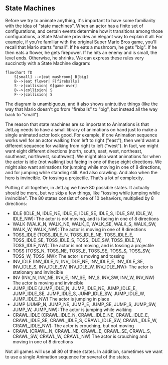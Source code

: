 ## State Machines

Before we try to animate anything, it's important to have some familiarity with
the idea of "state machines".  When an actor has a finite set of configurations,
and certain events determine how it transitions among those configurations, a
State Machine provides an elegant way to explain it all.  For example, if you're
familiar with the original Super Mario Bros game, you'll recall that Mario
starts "small".  If he eats a mushroom, he gets "big".  If he then eats a
flower, he gets firepower.  If he hits an enemy and is small, the level ends.
Otherwise, he shrinks.  We can express these rules very succinctly with a State
Machine diagram:

```mermaid
flowchart TD
    S[small] -->|eat mushroom| B[big]
    B-->|eat flower| F[fireballs]
    S-->|collision| G[game over]
    B-->|collision| S
    F-->|collision| S
```

The diagram is unambiguous, and it also shows unintuitive things (like the way
that Mario doesn't go from "fireballs" to "big", but instead all the way back to
"small").

The reason that state machines are so important to Animations is that JetLag
needs to have a small library of animations on hand just to make a single
animated actor look good.  For example, if one Animation sequence works well for
an actor walking from left to right ("east"), then we'd want a different
sequence for walking from right to left ("west").  In fact, we might want eight
different directions (north, south, east, west, northeast, southeast, northwest,
southwest).  We might also want animations for when the actor is idle (not
walking) but facing in one of these eight directions.  We might also want
animations for jumping while moving in one of 8 directions, and for jumping
while standing still.  And also crawling.  And also when the hero is invincible.
Or tossing a projectile.  That's a lot of complexity.

Putting it all together, in JetLag we have 80 possible states.  It actually
should be more, but we skip a few things, like "tossing while jumping while
invincible".  The 80 states consist of one of 10 behaviors, multiplied by 8
directions:

- IDLE (IDLE_N, IDLE_NE, IDLE_E, IDLE_SE, IDLE_S, IDLE_SW, IDLE_W, IDLE_NW): The actor is not moving, and is facing in one of 8 directions
- WALK (WALK_N, WALK_NE, WALK_E, WALK_SE, WALK_S, WALK_SW, WALK_W, WALK_NW): The actor is moving in one of 8 directions
- TOSS_IDLE (TOSS_IDLE_N, TOSS_IDLE_NE, TOSS_IDLE_E, TOSS_IDLE_SE, TOSS_IDLE_S, TOSS_IDLE_SW, TOSS_IDLE_W, TOSS_IDLE_NW): The actor is not moving, and is tossing a projectile
- TOSS (TOSS_N, TOSS_NE, TOSS_E, TOSS_SE, TOSS_S, TOSS_SW, TOSS_W, TOSS_NW): The actor is moving and tossing
- INV_IDLE (INV_IDLE_N, INV_IDLE_NE, INV_IDLE_E, INV_IDLE_SE, INV_IDLE_S, INV_IDLE_SW, INV_IDLE_W, INV_IDLE_NW): The actor is stationary and invincible
- INV (INV_N, INV_NE, INV_E, INV_SE, INV_S, INV_SW, INV_W, INV_NW) The actor is moving and invincible
- JUMP_IDLE (JUMP_IDLE_N, JUMP_IDLE_NE, JUMP_IDLE_E, JUMP_IDLE_SE, JUMP_IDLE_S, JUMP_IDLE_SW, JUMP_IDLE_W, JUMP_IDLE_NW) The actor is jumping in place
- JUMP (JUMP_N, JUMP_NE, JUMP_E, JUMP_SE, JUMP_S, JUMP_SW, JUMP_W, JUMP_NW): The actor is jumping while walking
- CRAWL_IDLE (CRAWL_IDLE_N, CRAWL_IDLE_NE, CRAWL_IDLE_E, CRAWL_IDLE_SE, CRAWL_IDLE_S, CRAWL_IDLE_SW, CRAWL_IDLE_W, CRAWL_IDLE_NW): The actor is crouching, but not moving
- CRAWL (CRAWL_N, CRAWL_NE, CRAWL_E, CRAWL_SE, CRAWL_S, CRAWL_SW, CRAWL_W, CRAWL_NW) The actor is crouching and moving in one of 8 directions

Not all games will use all 80 of these states.  In addition, sometimes we want
to use a single Animation sequence for several of the states.

